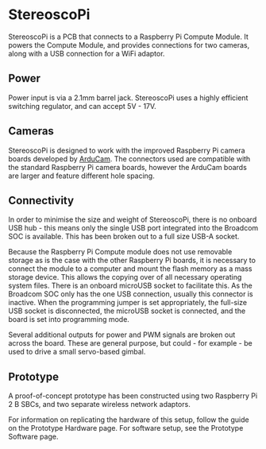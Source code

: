 # StereoscoPi
StereoscoPi is a PCB that connects to a Raspberry Pi Compute Module. It powers the Compute Module, and provides connections for two cameras, along with a USB connection for a WiFi adaptor.

## Power
Power input is via a 2.1mm barrel jack. StereoscoPi uses a highly efficient switching regulator, and can accept 5V - 17V.

## Cameras
StereoscoPi is designed to work with the improved Raspberry Pi camera boards developed by [ArduCam](http://www.arducam.com/raspberry-pi-camera-rev-c-improves-optical-performance/). The connectors used are compatible with the standard Raspberry Pi camera boards, however the ArduCam boards are larger and feature different hole spacing.

## Connectivity
In order to minimise the size and weight of StereoscoPi, there is no onboard USB hub - this means only the single USB port integrated into the Broadcom SOC is available. This has been broken out to a full size USB-A socket.

Because the Raspberry Pi Compute module does not use removable storage as is the case with the other Raspberry Pi boards, it is necessary to connect the module to a computer and mount the flash memory as a mass storage device. This allows the copying over of all necessary operating system files. There is an onboard microUSB socket to facilitate this. As the Broadcom SOC only has the one USB connection, usually this connector is inactive. When the programming jumper is set appropriately, the full-size USB socket is disconnected, the microUSB socket is connected, and the board is set into programming mode.

Several additional outputs for power and PWM signals are broken out across the board. These are general purpose, but could - for example - be used to drive a small servo-based gimbal.

## Prototype
A proof-of-concept prototype has been constructed using two Raspberry Pi 2 B SBCs, and two separate wireless network adaptors.

For information on replicating the hardware of this setup, follow the guide on the Prototype Hardware page. For software setup, see the Prototype Software page.


